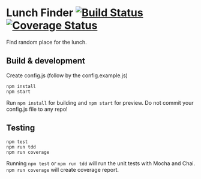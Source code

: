 # Lunch Finder [![Build Status](https://travis-ci.org/Budmore/node-lunch-finder.svg?branch=master)](https://travis-ci.org/Budmore/node-lunch-finder) [![Coverage Status](https://coveralls.io/repos/github/Budmore/node-lunch-finder/badge.svg?branch=master)](https://coveralls.io/github/Budmore/node-lunch-finder?branch=master)


Find random place for the lunch.

## Build & development
Create config.js (follow by the config.example.js)

```
npm install
npm start

```

Run `npm install` for building and `npm start` for preview.
Do not commit your config.js file to any repo!


## Testing
```
npm test
npm run tdd
npm run coverage

```

Running `npm test` or `npm run tdd` will run the unit tests with Mocha and Chai.
`npm run coverage` will create coverage report.


